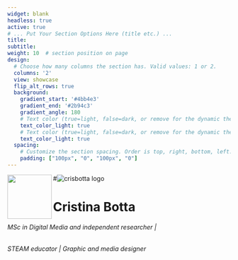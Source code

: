```yaml
---
widget: blank
headless: true
active: true
# ... Put Your Section Options Here (title etc.) ...
title:
subtitle:
weight: 10  # section position on page
design:
  # Choose how many columns the section has. Valid values: 1 or 2.
  columns: '2'
  view: showcase
  flip_alt_rows: true
  background:
    gradient_start: '#4bb4e3'
    gradient_end: '#2b94c3'
    gradient_angle: 180
    # Text color (true=light, false=dark, or remove for the dynamic theme color).
    text_color_light: true
    # Text color (true=light, false=dark, or remove for the dynamic theme color).
    text_color_light: true   
  spacing:
    # Customize the section spacing. Order is top, right, bottom, left.
    padding: ["100px", "0", "100px", "0"]
---
```


<img align="left" width="100" height="100" src="crisb_logo_w.svg">

#![crisbotta logo](crisb_logo_w.svg)

# Cristina Botta
###### MSc in Digital Media and independent researcher | 
###### STEAM educator | Graphic and media designer 



